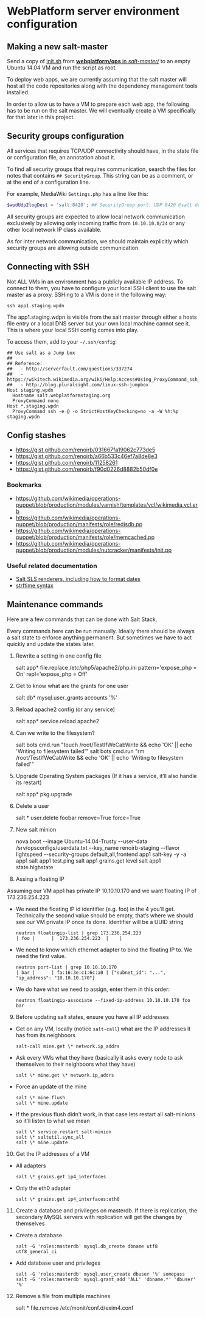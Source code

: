 # WebPlatform server environment configuration

## Making a new salt-master

Send a copy of [init.sh](https://raw.githubusercontent.com/webplatform/ops/master/salt-master/init.sh) from [**webplatform/ops** in *salt-master/*](https://github.com/webplatform/ops/) to an empty Ubuntu 14.04 VM and run the script as root.

To deploy web apps, we are currently assuming that the salt master will host all the code repositories
along with the dependency management tools installed.

In order to allow us to have a VM to prepare each web app, the following has to be run on the salt master.
We will eventually create a VM specifically for that later in this project.


## Security groups configuration

All services that requires TCP/UDP connectivity should have, in the state file or
configuration file, an annotation about it.

To find all security groups that requires communication, search the files for notes
that contains `## SecurityGroup`.  This string can be as a comment, or at the end
of a configuration line.

For example, MediaWiki `Settings.php` has a line like this:

```php
$wpdUdp2logDest = 'salt:8420'; ## SecurityGroup port: UDP 8420 @salt demux.py
```

All security groups are expected to allow local network communication exclusively by allowing
only incoming traffic from `10.10.10.0/24` or any other local network IP class available.

As for inter network communication, we should maintain explicitly which security groups are allowing
outside communication.


## Connecting with SSH

Not ALL VMs in an environment has a publicly available IP address. To connect
to them, you have to configure your local SSH client to use the salt master as
a proxy. SSHing to a VM is done in the following way:

    ssh app1.staging.wpdn

The app1.staging.wdpn is visible from the salt master through either a hosts file
entry or a local DNS server but your own local machine cannot see it. This is
where your local SSH config comes into play.

To access them, add to your `~/.ssh/config`:

    ## Use salt as a Jump box
    ##
    ## Reference:
    ##   - http://serverfault.com/questions/337274
    ##   - https://wikitech.wikimedia.org/wiki/Help:Access#Using_ProxyCommand_ssh_option
    ##   - http://blog.pluralsight.com/linux-ssh-jumpbox
    Host staging.wpdn
      Hostname salt.webplatformstaging.org
      ProxyCommand none
    Host *.staging.wpdn
      ProxyCommand ssh -e @ -o StrictHostKeyChecking=no -a -W %h:%p staging.wpdn



## Config stashes

* https://gist.github.com/renoirb/031667fa19062c773de5
* https://gist.github.com/renoirb/a66b533c46ef7a8de8e3
* https://gist.github.com/renoirb/11258261
* https://gist.github.com/renoirb/f90d0226d8882b50df0e


### Bookmarks

* https://github.com/wikimedia/operations-puppet/blob/production/modules/varnish/templates/vcl/wikimedia.vcl.erb
* https://github.com/wikimedia/operations-puppet/blob/production/manifests/role/redisdb.pp
* https://github.com/wikimedia/operations-puppet/blob/production/manifests/role/memcached.pp
* https://github.com/wikimedia/operations-puppet/blob/production/modules/nutcracker/manifests/init.pp


### Useful related documentation

* [Salt SLS renderers, including how to format dates](http://docs.saltstack.com/en/latest/ref/renderers/all/salt.renderers.jinja.html)
* [strftime syntax](https://docs.python.org/2/library/datetime.html#strftime-strptime-behavior)


## Maintenance commands

Here are a few commands that can be done with Salt Stack.

Every commands here can be run manually.
Ideally there should be always a salt state to enforce anything permanent.
But sometimes we have to act quickly and update the states later.

1. Rewrite a setting in one config file

    salt app\* file.replace /etc/php5/apache2/php.ini pattern='expose_php = On' repl='expose_php = Off'

2. Get to know what are the grants for one user

    salt db\* mysql.user_grants accounts '%'

3. Reload apache2 config (or any service)

    salt app\* service.reload apache2

4. Can we write to the filesystem?

    salt bots cmd.run "touch /root/TestIfWeCabWrite && echo 'OK' || echo 'Writing to filesystem failed'"
    salt bots cmd.run "rm /root/TestIfWeCabWrite && echo 'OK' || echo 'Writing to filesystem failed'"

5. Upgrade Operating System packages (If it has a service, it’ll also handle its restart)

    salt app\* pkg.upgrade

6. Delete a user

    salt \* user.delete foobar remove=True force=True

7. New salt minion

    nova boot --image Ubuntu-14.04-Trusty --user-data /srv/opsconfigs/userdata.txt --key_name renoirb-staging --flavor lightspeed --security-groups default,all,frontend app1
    salt-key -y -a app1
    salt app1 test.ping
    salt app1 grains.get level
    salt app1 state.highstate

8. Assing a floating IP

  Assuming our VM app1 has private IP 10.10.10.170 and we want floating IP of 173.236.254.223

  * We need the floating IP id identifier (e.g. foo) in the 4 you’ll get. Technically the second value should be empty, that’s where we should see our VM private IP once its done. Identifier will be a UUID string

        neutron floatingip-list | grep 173.236.254.223
        | foo |      |  173.236.254.223  |    |

  * We need to know which ethernet adapter to bind the floating IP to. We need the first value.

        neutron port-list | grep 10.10.10.170
        | bar |      | fa:16:3e:c1:6c:a0 | {"subnet_id": "...", "ip_address": "10.10.10.170"}

  * We do have what we need to assign, enter them in this order:

        neutron floatingip-associate --fixed-ip-address 10.10.10.170 foo bar

9. Before updating salt states, ensure you have all IP addresses

  * Get on any VM, locally (notice `salt-call`) what are the IP addresses it has from its neighboors

        salt-call mine.get \* network.ip_addrs

  * Ask every VMs what they have (basically it asks every node to ask themselves to their neighboors what they have)

        salt \* mine.get \* network.ip_addrs

  * Force an update of the mine

        salt \* mine.flush
        salt \* mine.update

  * If the previous flush didn’t work, in that case lets restart all salt-minions so it’ll listen to what we mean

        salt \* service.restart salt-minion
        salt \* saltutil.sync_all
        salt \* mine.update

10. Get the IP addresses of a VM

  * All adapters

        salt \* grains.get ip4_interfaces

  * Only the eth0 adapter

        salt \* grains.get ip4_interfaces:eth0

11. Create a database and privileges on masterdb. If there is replication, the secondary MySQL servers with replication will get the changes by themselves

  * Create a database

        salt -G 'roles:masterdb' mysql.db_create dbname utf8 utf8_general_ci

  * Add database user and privileges

        salt -G 'roles:masterdb' mysql.user_create dbuser '%' somepass
        salt -G 'roles:masterdb' mysql.grant_add 'ALL' 'dbname.*' 'dbuser' '%'

12. Remove a file from multiple machines

    salt \* file.remove /etc/monit/conf.d/exim4.conf

